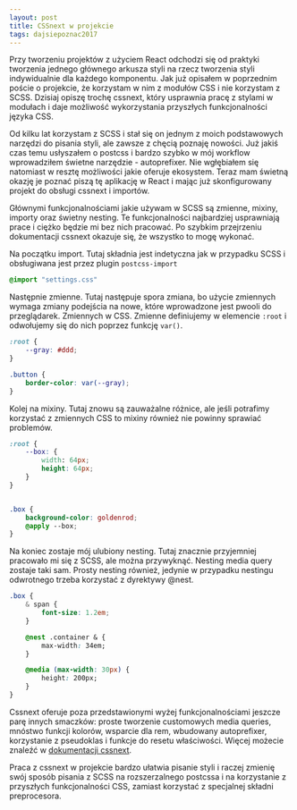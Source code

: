 ```yaml
---
layout: post
title: CSSnext w projekcie
tags: dajsiepoznac2017
---
```


Przy tworzeniu projektów z użyciem React odchodzi się od praktyki tworzenia jednego głównego arkusza styli na rzecz tworzenia styli indywidualnie dla każdego komponentu. Jak już opisałem w poprzednim poście o projekcie, że korzystam w nim z modułów CSS i nie korzystam z SCSS. Dzisiaj opiszę trochę cssnext, który usprawnia pracę z stylami w modułach i daje możliwość wykorzystania przyszłych funkcjonalności języka CSS.

<!--more-->

Od kilku lat korzystam z SCSS i stał się on jednym z moich podstawowych narzędzi do pisania styli, ale zawsze z chęcią poznaję nowości. Już jakiś czas temu usłyszałem o postcss i bardzo szybko w mój workflow wprowadziłem świetne narzędzie - autoprefixer. Nie wgłębiałem się natomiast w resztę możliwości jakie oferuje ekosystem. Teraz mam świetną okazję je poznać piszą tę aplikację w React i mając już skonfigurowany projekt do obsługi cssnext i importów.

Głównymi funkcjonalnościami jakie używam w SCSS są zmienne, mixiny, importy oraz świetny nesting. Te funkcjonalności najbardziej usprawniają prace i ciężko będzie mi bez nich pracować. Po szybkim przejrzeniu dokumentacji cssnext okazuje się, że wszystko to mogę wykonać.

Na początku import. Tutaj składnia jest indetyczna jak w przypadku SCSS i obsługiwana jest przez plugin `postcss-import`

``` css
@import "settings.css"
```

Następnie zmienne. Tutaj następuje spora zmiana, bo użycie zmiennych wymaga zmiany podejścia na nowe, które wprowadzone jest pwooli do przeglądarek. Zmiennych w CSS. Zmienne definiujemy w elemencie `:root` i odwołujemy się do nich poprzez funkcję `var()`.

``` css
:root {
    --gray: #ddd;
}

.button {
    border-color: var(--gray);
}
```

Kolej na mixiny. Tutaj znowu są zauważalne różnice, ale jeśli potrafimy korzystać z zmiennych CSS to mixiny również nie powinny sprawiać problemów.

``` css
:root {
    --box: {
        width: 64px;
        height: 64px;
    }
}


.box {
    background-color: goldenrod;
    @apply --box;
}
```

Na koniec zostaje mój ulubiony nesting. Tutaj znacznie przyjemniej pracowało mi się z SCSS, ale można przywyknąć. Nesting media query zostaje taki sam. Prosty nesting również, jedynie w przypadku nestingu odwrotnego trzeba korzystać z dyrektywy @nest.

``` css
.box {
    & span {
        font-size: 1.2em;
    }

    @nest .container & {
        max-width: 34em;
    }

    @media (max-width: 30px) {
        height: 200px;
    }
}
```

Cssnext oferuje poza przedstawionymi wyżej funkcjonalnościami jeszcze parę innych smaczków: proste tworzenie customowych media queries, mnóstwo funkcji kolorów, wsparcie dla rem, wbudowany autoprefixer, korzystanie z pseudoklas i funkcje do resetu właściwości. Więcej możecie znaleźć w [dokumentacji cssnext](http://cssnext.io/features/).

Praca z cssnext w projekcie bardzo ułatwia pisanie styli i raczej zmienię swój sposób pisania z SCSS na rozszerzalnego postcssa i na korzystanie z przyszłych funkcjonalności CSS, zamiast korzystać z specjalnej składni preprocesora.
